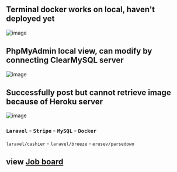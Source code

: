 ## Terminal docker works on local, haven't deployed yet
![image](https://user-images.githubusercontent.com/27118779/141323282-39811aa4-4d7e-4503-bc97-3dd3723ec7d9.png)

## PhpMyAdmin local view, can modify by connecting ClearMySQL server
![image](https://user-images.githubusercontent.com/27118779/141661847-2d7abe41-65ba-42a9-95cb-fbf0eac34296.png)

## Successfully post but cannot retrieve image because of Heroku server
![image](https://user-images.githubusercontent.com/27118779/141661860-07c83b4f-93da-4c6a-a0bd-02fc86be13c7.png)


### `Laravel` - `Stripe` - `MySQL` - `Docker`
`laravel/cashier` - `laravel/breeze` - `erusev/parsedown`
## view [Job board](https://laravel-docker-job-board.herokuapp.com/)
